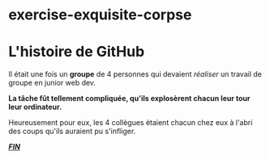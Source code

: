 # exercise-exquisite-corpse
# L'histoire de GitHub
Il était une fois un **groupe** de 4 personnes qui devaient *réaliser* un travail de groupe en junior web dev. 

**La tâche fût tellement compliquée, qu'ils explosèrent chacun leur tour leur ordinateur.**

Heureusement pour eux, les 4 collègues étaient chacun chez eux à l'abri des coups qu'ils auraient pu s'infliger.

***[FIN](https://tenor.com/view/elmo-hell-fire-gif-5073559)***
